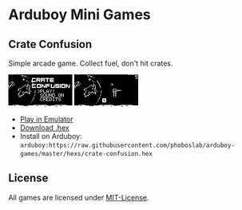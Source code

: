 # Arduboy Mini Games

## Crate Confusion

Simple arcade game. Collect fuel, don't hit crates.

![Crate Confusion Title](screenshots/crate-confusion-title.png)
![Crate Confusion Title](screenshots/crate-confusion-game.png)

- [Play in Emulator](https://felipemanga.github.io/ProjectABE/?hex=https://raw.githubusercontent.com/phoboslab/arduboy-games/master/hexs/crate-confusion.hex)
- [Download .hex](https://felipemanga.github.io/ProjectABE/?hex=https://raw.githubusercontent.com/phoboslab/arduboy-games/master/hexs/crate-confusion.hex)
- Install on Arduboy: `arduboy:https://raw.githubusercontent.com/phoboslab/arduboy-games/master/hexs/crate-confusion.hex`


## License

All games are licensed under [MIT-License](LICENSE).